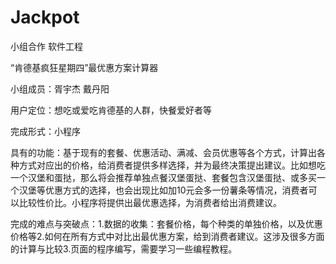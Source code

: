 # Jackpot
小组合作 软件工程

“肯德基疯狂星期四”最优惠方案计算器

小组成员：胥宇杰 戴丹阳

用户定位：想吃或爱吃肯德基的人群，快餐爱好者等

完成形式：小程序

具有的功能：基于现有的套餐、优惠活动、满减、会员优惠等各个方式，计算出各种方式对应出的价格，给消费者提供多样选择，并为最终决策提出建议。比如想吃一个汉堡和蛋挞，那么将会推荐单独点餐汉堡蛋挞、套餐包含汉堡蛋挞、或多买一个汉堡等优惠方式的选择，也会出现比如加10元会多一份薯条等情况，消费者可以比较性价比。小程序将提供出最优惠选择，为消费者给出消费建议。

完成的难点与突破点：1.数据的收集：套餐价格，每个种类的单独价格，以及优惠价格等2.如何在所有方式中对比出最优惠方案，给到消费者建议。这涉及很多方面的计算与比较3.页面的程序编写，需要学习一些编程教程。

